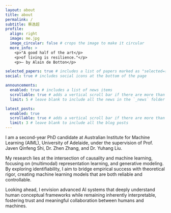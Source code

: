 ```yaml
---
layout: about
title: about
permalink: /
subtitle: 蔡逸超
profile:
  align: right
  image: me.jpg
  image_circular: false # crops the image to make it circular
  more_info: >
    <p>"A good half of the art</p>
    <p>of living is resilience."</p>
    <p>— by Alain de Botton</p>

selected_papers: true # includes a list of papers marked as "selected={true}"
social: true # includes social icons at the bottom of the page

announcements:
  enabled: true # includes a list of news items
  scrollable: true # adds a vertical scroll bar if there are more than 3 news items
  limit: 5 # leave blank to include all the news in the `_news` folder

latest_posts:
  enabled: true
  scrollable: true # adds a vertical scroll bar if there are more than 3 new posts items
  limit: 3 # leave blank to include all the blog posts
---
```


I am a second-year PhD candidate at Australian Institute for Machine Learning (AIML), University of Adelaide, under the supervision of Prof. Javen Qinfeng Shi, Dr. Zhen Zhang, and Dr. Yuhang Liu. 

My research lies at the intersection of causality and machine learning, focusing on (multimodal) representation learning, and generative modeling. By exploring identifiability, I aim to bridge empirical success with theoretical rigor, creating machine learning models that are both reliable and controllable. 

Looking ahead, I envision advanced AI systems that deeply understand human conceptual frameworks while remaining inherently interpretable, fostering trust and meaningful collaboration between humans and machines.